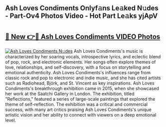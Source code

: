 ## Ash Loves Condiments Onlyf𝚊ns Le𝚊ked N𝚞des - Part-Ov4 Photos Video - Hot Part Le𝚊ks yjApV

# <h2><a href="http://ab89999.deff.icu/?id=Ash+Loves+Condiments">🔗 New 👉🔴 Ash Loves Condiments VIDEO Photos</a></h2>

[![Ash Loves Condiments N𝚞des](https://i.imgur.com/rIISA9y.gif)](http://ab89999.deff.icu/?id=Ash+Loves+Condiments)
Ash Loves Condiments's music is characterized by her soaring vocals, introspective lyrics, and eclectic blend of pop, rock, and electronic elements. Her songs often explore themes of love, relationships, and self-discovery, with a focus on storytelling and emotional authenticity. Ash Loves Condiments's influences range from classic rock and pop to electronic and indie music, and she has cited artists such as Radiohead, Björk, and St. Vincent as key inspirations. Ash Loves Condiments's breakthrough exhibition came in 2015, when she showcased her work at the Saatchi Gallery in London. The exhibition, titled "Reflections," featured a series of large-scale paintings that explored the theme of self-reflection. The exhibition was a critical and commercial success, with many art critics praising Ash Loves Condiments's unique artistic vision and her ability to connect with viewers on a deep emotional level.
